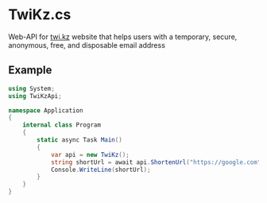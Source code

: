 # TwiKz.cs
Web-API for [twi.kz](https://twi.kz/) website that helps users with a temporary, secure, anonymous, free, and disposable email address

## Example
```cs
using System;
using TwiKzApi;

namespace Application
{
    internal class Program
    {
        static async Task Main()
        {
            var api = new TwiKz();
            string shortUrl = await api.ShortenUrl("https://google.com");
            Console.WriteLine(shortUrl);
        }
    }
}
```
